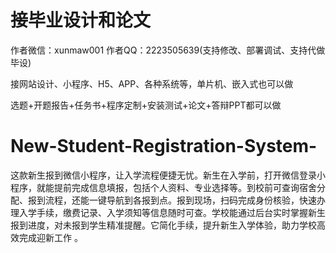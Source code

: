 # 接毕业设计和论文
作者微信：xunmaw001  作者QQ：2223505639(支持修改、部署调试、支持代做毕设)

接网站设计、小程序、H5、APP、各种系统等，单片机、嵌入式也可以做

选题+开题报告+任务书+程序定制+安装测试+论文+答辩PPT都可以做
# New-Student-Registration-System-
这款新生报到微信小程序，让入学流程便捷无忧。新生在入学前，打开微信登录小程序，就能提前完成信息填报，包括个人资料、专业选择等。到校前可查询宿舍分配、报到流程，还能一键导航到各报到点。报到现场，扫码完成身份核验，快速办理入学手续，缴费记录、入学须知等信息随时可查。学校能通过后台实时掌握新生报到进度，对未报到学生精准提醒。它简化手续，提升新生入学体验，助力学校高效完成迎新工作 。 
